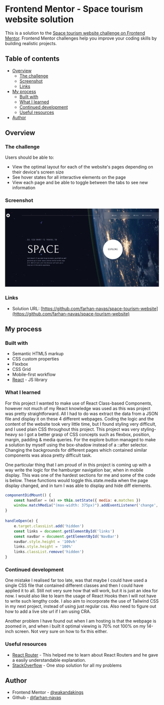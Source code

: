 # Frontend Mentor - Space tourism website solution

This is a solution to the [Space tourism website challenge on Frontend Mentor](https://www.frontendmentor.io/challenges/space-tourism-multipage-website-gRWj1URZ3). Frontend Mentor challenges help you improve your coding skills by building realistic projects. 

## Table of contents

- [Overview](#overview)
  - [The challenge](#the-challenge)
  - [Screenshot](#screenshot)
  - [Links](#links)
- [My process](#my-process)
  - [Built with](#built-with)
  - [What I learned](#what-i-learned)
  - [Continued development](#continued-development)
  - [Useful resources](#useful-resources)
- [Author](#author)

## Overview

### The challenge

Users should be able to:

- View the optimal layout for each of the website's pages depending on their device's screen size
- See hover states for all interactive elements on the page
- View each page and be able to toggle between the tabs to see new information

### Screenshot

![](./images/screenshot.png)

### Links

- Solution URL: [https://github.com/farhan-navas/space-tourism-website](https://github.com/farhan-navas/space-tourism-website)

## My process

### Built with

- Semantic HTML5 markup
- CSS custom properties
- Flexbox
- CSS Grid
- Mobile-first workflow
- [React](https://reactjs.org/) - JS library

### What I learned

For this project I wanted to make use of React Class-based Components, however not much of my React knowledge was used as this was project was pretty straightforward. All I had to do was extract the data from a JSON file and display it on these 4 different webpages. Coding the logic and the content of the website took very little time, but I found styling very difficult, and I used plain CSS throughout this project. This project was very styling-heavy so I got a better grasp of CSS concepts such as flexbox, position, margin, padding & media queries. For the explore button managed to make a solution by myself using the box-shadow instead of a ::after selector. Changing the backgrounds for different pages which contained similar components was alsoa pretty difficult task.

One particular thing that I am proud of in this project is coming up with a way write the logic for the hamburger navigation bar, when in mobile display. This was one of the hardest sections for me and some of the code is below. These functions would toggle this.state.media when the page display changed, and in turn I was able to display and hide diff elements.

```js
componentDidMount() {
    const handler = (e) => this.setState({ media: e.matches })
    window.matchMedia("(max-width: 375px)").addEventListener('change', handler)
}

handleOpen(e) {
    e.target.classList.add('hidden')
    const links = document.getElementById('links')
    const navBar = document.getElementById('NavBar')
    navBar.style.height = '100vh'
    links.style.height = '100%'
    links.classList.remove('hidden')
}
```

### Continued development

One mistake I realised far too late, was that maybe I could have used a single CSS file that contained different classes and then I could have applied it to all. Still not very sure how that will work, but it is just an idea for now. I would also like to learn the usage of React Hooks then I will not have to write such lengthy code. I also aim to incorporate the use of Tailwind CSS in my next project, instead of using just regular css. Also need to figure out how to add a live site url if I am using CRA.

Another problem I have found out when I am hosting is that the webpage is zoomed in, and when i built it optimal viewing is 70% not 100% on my 14-inch screen. Not very sure on how to fix this either.

### Useful resources

- [React Router](https://www.youtube.com/watch?v=Ul3y1LXxzdU&t=17s&ab_channel=WebDevSimplified) - This helped me to learn about React Routers and he gave a easily understandable explanation.
- [StackOverflow](https://stackoverflow.com/) - One stop solution for all my problems

## Author

- Frontend Mentor - [@wakandakings](https://www.frontendmentor.io/profile/wakandakingz)
- Github - [@farhan-navas](https://www.github.com/farhan-navas)


